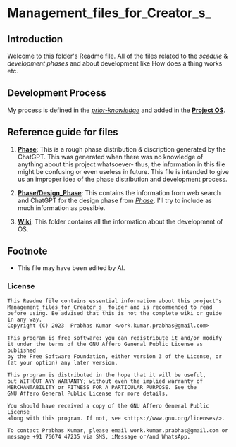 # Management_files_for_Creator_s_

## Introduction

Welcome to this folder's Readme file. All of the files related to the _scedule_ & _development phases_ and about development like How does a thing works etc.


## Development Process

My process is defined in the [_prior-knowledge_](./Wiki/learning.md#prior_knowledge) and added in the [__Project OS__](https://github.com/users/Kumar-P05/projects/3).



## Reference guide for files

1. [__Phase__](./Phase.md): This is a rough phase distribution & discription generated by the ChatGPT. This was generated when there was no knowledge of anything about this project whatsoever- thus, the information in this file might be confusing or even useless in future. This file is intended to give us an improper idea of the phase distribution and development process.

2. [__Phase/Design_Phase__](./ChatGPT/Phase/Design_Phase.md): This contains the information from web search and ChatGPT for the design phase from [_Phase_](./Phase.md). I'll try to include as much information as possible.

3. [__Wiki__](./Wiki/): This folder contains all the information about the development of OS.


## Footnote

- This file may have been edited by AI.

### License


    This Readme file contains essential information about this project's Management_files_for_Creator_s_ folder and is recommended to read before using. Be advised that this is not the complete wiki or guide in any way.
    Copyright (C) 2023  Prabhas Kumar <work.kumar.prabhas@gmail.com>

    This program is free software: you can redistribute it and/or modify
    it under the terms of the GNU Affero General Public License as published
    by the Free Software Foundation, either version 3 of the License, or
    (at your option) any later version.

    This program is distributed in the hope that it will be useful,
    but WITHOUT ANY WARRANTY; without even the implied warranty of
    MERCHANTABILITY or FITNESS FOR A PARTICULAR PURPOSE. See the
    GNU Affero General Public License for more details.

    You should have received a copy of the GNU Affero General Public License
    along with this program. If not, see <https://www.gnu.org/licenses/>.
    
    To contact Prabhas Kumar, please email work.kumar.prabhas@gmail.com or message +91 76674 47235 via SMS, iMessage or/and WhatsApp.
